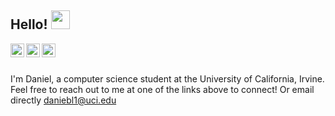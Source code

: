 ## Hello! <img src="https://raw.githubusercontent.com/iampavangandhi/iampavangandhi/master/gifs/Hi.gif" width="30px"></h2>

<a href="https://www.linkedin.com/in/danielbolee/">
  <img align="left" alt="Daniel's Linkedin" width="22px" src="https://cdn.jsdelivr.net/npm/simple-icons@v3/icons/linkedin.svg" />
</a>
<a href="https://twitter.com/ToastInspector">
  <img align="left" alt="Daniel's Linkedin" width="22px" src="https://cdn.jsdelivr.net/npm/simple-icons@3.13.0/icons/twitter.svg" />
</a>
<a href="mailto:daniebl1@uci.edu">
  <img align="left" alt="'Gmail" width="22px" src="https://cdn.jsdelivr.net/npm/simple-icons@3.1.0/icons/gmail.svg" />
</a>

<br />
<br />

I'm Daniel, a computer science student at the University of California, Irvine. Feel free to reach out to me at one of the links above to connect! Or email directly daniebl1@uci.edu
